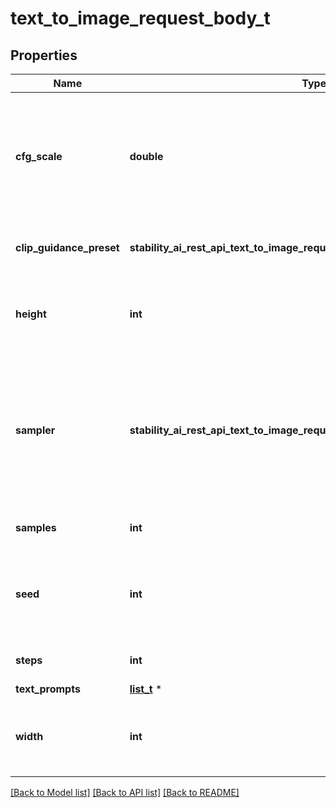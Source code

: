 # text_to_image_request_body_t

## Properties
Name | Type | Description | Notes
------------ | ------------- | ------------- | -------------
**cfg_scale** | **double** | How strictly the diffusion process adheres to the prompt text (higher values keep your image closer to your prompt) | [optional] [default to 7]
**clip_guidance_preset** | **stability_ai_rest_api_text_to_image_request_body_CLIPGUIDANCEPRESET_e** |  | [optional] [default to 'NONE']
**height** | **int** | Height of the image (note: &#x60;height * width&#x60; must be &lt;&#x3D; 1 Megapixel) | [optional] [default to 512]
**sampler** | **stability_ai_rest_api_text_to_image_request_body_SAMPLER_e** | Which sampler to use for the diffusion process. If this value is omitted we&#39;ll automatically select an appropriate sampler for you. | [optional] 
**samples** | **int** | Number of images to generate | [optional] [default to 1]
**seed** | **int** | Random noise seed (omit this option or use &#x60;0&#x60; for a random seed) | [optional] 
**steps** | **int** | Number of diffusion steps to run | [optional] [default to 50]
**text_prompts** | [**list_t**](text_prompt.md) \* |  | 
**width** | **int** | Width of the image (note: &#x60;height * width&#x60; must be &lt;&#x3D; 1 Megapixel) | [optional] [default to 512]

[[Back to Model list]](../README.md#documentation-for-models) [[Back to API list]](../README.md#documentation-for-api-endpoints) [[Back to README]](../README.md)


